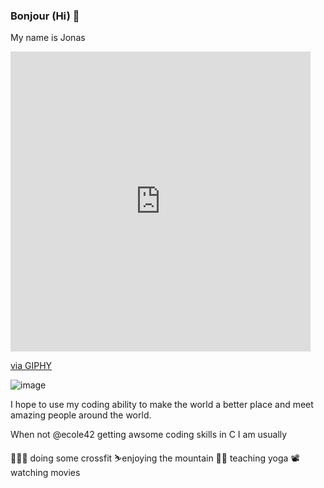 ### Bonjour (Hi) 👋

My name is Jonas

<iframe src="https://giphy.com/embed/7mphKnQl4gUz6" width="480" height="480" frameBorder="0" class="giphy-embed" allowFullScreen></iframe><p><a href="https://giphy.com/gifs/artists-on-tumblr-foxadhd-7mphKnQl4gUz6">via GIPHY</a></p>

![image](https://user-images.githubusercontent.com/72163711/143254206-17767989-d56e-47be-a9e5-082f3d08ea86.png)

I hope to use my coding ability to make the world a better place and meet amazing people around the world.

When not @ecole42 getting awsome coding skills in C I am usually

 🏋🏼‍♂️ doing some crossfit
 ⛷enjoying the mountain 
 🧘‍♂️ teaching yoga
 📽 watching movies
